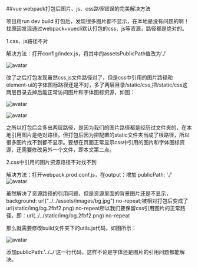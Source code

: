 ##vue webpack打包后图片、js、css路径错误的完美解决方法

项目用run dev build 打包后，发现很多图片都不显示，在本地是没有问题的啊！找原因发现通过webpack+vuecli默认打包的css、js等资源，路径都是绝对的。

1.css、js路径不对

解决方法：打开config/index.js，将其中的assetsPublicPath值改为’./’

![avatar](https://img-blog.csdnimg.cn/2019062714421629.png?x-oss-process=image/watermark,type_ZmFuZ3poZW5naGVpdGk,shadow_10,text_aHR0cHM6Ly9ibG9nLmNzZG4ubmV0L3FhcHBsZWg=,size_16,color_FFFFFF,t_70)

改了之后打包发现虽然css,js文件路径对了，但是css中引用的图片路径和element-ui的字体图标路径还是不对，多了两层目录/static/css,把/static/css这两层目录去掉后能正常访问图片和字体图标资源，如图：

![avatar](https://img-blog.csdnimg.cn/20190627150446500.png?x-oss-process=image/watermark,type_ZmFuZ3poZW5naGVpdGk,shadow_10,text_aHR0cHM6Ly9ibG9nLmNzZG4ubmV0L3FhcHBsZWg=,size_16,color_FFFFFF,t_70)

![avatar](https://img-blog.csdnimg.cn/20190627145325386.png?x-oss-process=image/watermark,type_ZmFuZ3poZW5naGVpdGk,shadow_10,text_aHR0cHM6Ly9ibG9nLmNzZG4ubmV0L3FhcHBsZWg=,size_16,color_FFFFFF,t_70)



之所以打包后会多出两层路径，是因为我们的图片路径都是经历过文件夹的，在本地引用图片是绝对路径，但打包后因为把配置的static文件夹当成了根路径，所以很多图片找不到都不显示。要想在页面正常显示css中引用的图片和字体图标资源，还需要修改另外一个文件，即本文第二点。

2.css中引用的图片资源路径不对找不到

解决方法：打开webpack.prod.conf.js，在output：增加 publicPath: './'
![avatar](https://img-blog.csdnimg.cn/20190627150748918.png?x-oss-process=image/watermark,type_ZmFuZ3poZW5naGVpdGk,shadow_10,text_aHR0cHM6Ly9ibG9nLmNzZG4ubmV0L3FhcHBsZWg=,size_16,color_FFFFFF,t_70)


虽然解决了资源路径的引用问题，但是资源里面的背景图片还是不显示， background: url("../../assets/images/bg.jpg") no-repeat;被相对打包后变成了url(static/img/bg.2fbf2.png) no-repeat所以我们要保留css引用图片的正常路径，即：url(../../static/img/bg.2fbf2.png) no-repeat

那么就需要修改build文件夹下的utils.js代码，如图所示：

![avatar](https://img-blog.csdnimg.cn/20190627151420408.png?x-oss-process=image/watermark,type_ZmFuZ3poZW5naGVpdGk,shadow_10,text_aHR0cHM6Ly9ibG9nLmNzZG4ubmV0L3FhcHBsZWg=,size_16,color_FFFFFF,t_70)


添加publicPath:'../../'这一行代码，这样不论是字体还是图片的引用问题都能解决。
